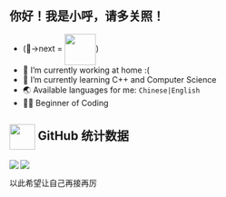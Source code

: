 ## 你好！我是小呼，请多关照！

- (🐺->next = <img align="center" src="https://user-images.githubusercontent.com/45611255/132380871-a2e55f4d-8eb4-4221-8cdc-f8f8d8399ddb.png" height="55" width="55"/>)
- 🔭 I’m currently working at home :(
- 🌱 I’m currently learning C++ and Computer Science
- 🌏 Available languages for me: `Chinese|English`
- 🐱‍💻 Beginner of Coding

<img align="center" src="https://user-images.githubusercontent.com/45611255/132380881-f4c3d7d2-dd60-44ef-bfe5-3b86e92a25f5.png" height="45" width="45"/>   GitHub 统计数据
---
<img align="left" src="https://github-readme-stats.vercel.app/api?username=DaDel7924&locale=cn&show_icons=true&theme=prussian" />     <img align="center" src="https://github-readme-stats.vercel.app/api/top-langs/?username=DaDel7924&show_icons=true" />


以此希望让自己再接再厉
